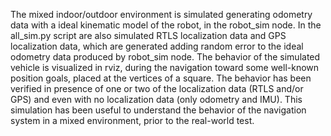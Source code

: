 The mixed indoor/outdoor environment is simulated generating odometry data with a ideal kinematic model of the robot, in the robot_sim node. In the all_sim.py script are also simulated RTLS localization data and GPS localization data, which are generated adding random error to the ideal odometry data produced by robot_sim node. The behavior of the simulated vehicle is visualized in rviz, during the navigation toward some well-known position goals, placed at the vertices of a square. The behavior has been verified in presence of one or two of the localization data (RTLS and/or GPS) and even with no localization data (only odometry and IMU). This simulation has been useful to understand the behavior of the navigation system in a mixed environment, prior to the real-world test.
